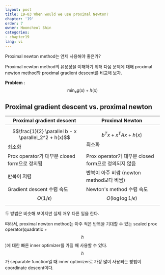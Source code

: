 ```yaml
---
layout: post
title: 19-03 When would we use proximal Newton?
chapter: '19'
order: 7
owner: Hooncheol Shin
categories:
- chapter19
lang: vi
---
```


Proximal newton method는 언제 사용해야 좋은가? 

Proximal newton method의 유용성을 이해하기 위해  다음 문제에 대해 proximal newton method와 proximal gradient descent를 비교해 보자.

**Problem** : $$\min_x g(x) + h(x)$$

## Proximal gradient descent vs. proximal newton

| **Proximal gradient descent** |**Proximal Newton** | 
| -------- | -------- |
| $$\frac{1}{2} \parallel b - x \parallel_2^2 + h(x)$$ 최소화  | $$b^T x + x^T A x + h(x)$$ 최소화 | 
| Prox operator가 대부분 closed form으로 정의됨  | Prox operator가 대부분 closed form으로 정의되지 않음 
| 반복이 저렴 | 반복이 아주 비쌈 (newton method보다 비쌈)| 
| Gradient descent 수렴 속도 <br> $$O(1/\epsilon)$$  | Newton's method 수렴 속도 <br> $$O(\log \log 1/\epsilon)$$ | 

두 방법은 비슷해 보이지만 실제 매우 다른 일을 한다. 

따라서, proximal newton method는 아주 적은 반복을 기대할 수 있는 scaled prox operator(quadratic + $$h$$)에 대한 빠른 inner optimizer를 가질 때 사용할 수 있다. $$h$$가 separable function일 때 inner optimizer로 가장 많이 사용되는 방법이 coordinate descent이다.